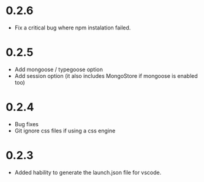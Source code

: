 # 0.2.6
- Fix a critical bug where npm instalation failed.

# 0.2.5
- Add mongoose / typegoose option
- Add session option (it also includes MongoStore if mongoose is enabled too)

# 0.2.4
- Bug fixes
- Git ignore css files if using a css engine

# 0.2.3
- Added hability to generate the launch.json file for vscode.
